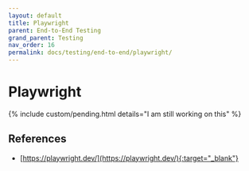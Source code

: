 ```yaml
---
layout: default
title: Playwright
parent: End-to-End Testing
grand_parent: Testing
nav_order: 16
permalink: docs/testing/end-to-end/playwright/
---
```


# Playwright

{% include custom/pending.html details="I am still working on this" %}

## References

- [https://playwright.dev/](https://playwright.dev/){:target="_blank"}
